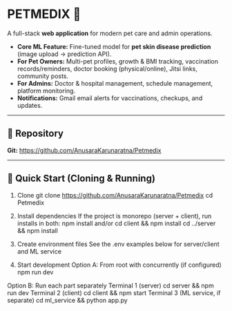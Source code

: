 # PETMEDIX 🐾
A full-stack **web application** for modern pet care and admin operations.

- **Core ML Feature:** Fine-tuned model for **pet skin disease prediction** (image upload → prediction API).
- **For Pet Owners:** Multi-pet profiles, growth & BMI tracking, vaccination records/reminders, doctor booking (physical/online), Jitsi links, community posts.
- **For Admins:** Doctor & hospital management, schedule management, platform monitoring.
- **Notifications:** Gmail email alerts for vaccinations, checkups, and updates.

---

## 🔗 Repository
**Git:** https://github.com/AnusaraKarunaratna/Petmedix

---

## 🚀 Quick Start (Cloning & Running)


1) Clone
git clone https://github.com/AnusaraKarunaratna/Petmedix
cd Petmedix


2) Install dependencies
If the project is monorepo (server + client), run installs in both:
npm install
and/or
cd client && npm install
cd ../server && npm install

3) Create environment files
See the .env examples below for server/client and ML service

4) Start development
Option A: From root with concurrently (if configured)
npm run dev

Option B: Run each part separately
Terminal 1 (server)
cd server && npm run dev
Terminal 2 (client)
cd client && npm start
Terminal 3 (ML service, if separate)
cd ml_service && python app.py

